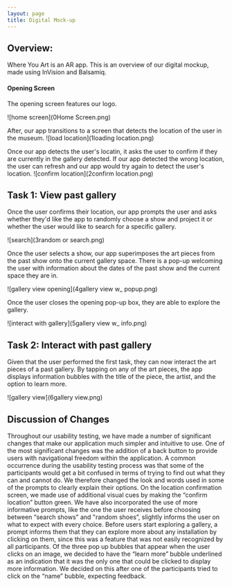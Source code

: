 ```yaml
---
layout: page
title: Digital Mock-up
---
```


## Overview: 

Where You Art is an AR app. This is an overview of our digital mockup, made using InVision and Balsamiq.

#### Opening Screen
The opening screen features our logo.

![home screen](0Home Screen.png)

After, our app transitions to a screen that detects the location of the user in the museum. 
![load location](1loading location.png)

Once our app detects the user's locatin, it asks the user to confirm if they are currently in the gallery detected. If our app detected the wrong location, the user can refresh and our app would try again to detect the user's location.
![confirm location](2confirm location.png)

## Task 1: View past gallery 

Once the user confirms their location, our app prompts the user and asks whether they'd like the app to randomly choose a show and project it or whether the user would like to search for a specific gallery.

![search](3random or search.png)

Once the user selects a show, our app superimposes the art pieces from the past show onto the current gallery space. There is a pop-up welcoming the user with information about the dates of the past show and the current space they are in.

![gallery view opening](4gallery view w_ popup.png)

Once the user closes the opening pop-up box, they are able to explore the gallery.

![interact with gallery](5gallery view w_ info.png)

## Task 2: Interact with past gallery

Given that the user performed the first task, they can now interact the art pieces of a past gallery. By tapping on any of the art pieces, the app displays information bubbles with the title of the piece, the artist, and the option to learn more.

![gallery view](6gallery view.png)

## Discussion of Changes
Throughout our usability testing, we have made a number of significant changes that make our application much simpler and intuitive to use. One of the most significant changes was the addition of a back button to provide users with navigational freedom within the application. A common occurrence during the  usability testing process was that some of the participants would get a bit confused in terms of trying to find out what they can and cannot do. We therefore changed the look and words used in some of the prompts to clearly explain their options. On the location confirmation screen, we made use of additional visual cues by making the “confirm location” button green. 
We have also incorporated the use of more informative prompts, like the one the user receives before choosing between “search shows” and "random shoes”, slightly informs the user on what to expect with every choice.
Before users start exploring a gallery, a prompt informs them that they can explore more about any installation by clicking on them, since this was a feature that was not easily recognized by all participants. 
Of the three pop up bubbles that appear when the user clicks on an image, we decided to have the “learn more” bubble underlined as an indication that it was the only one that could be clicked to display more information. We decided on this after one of the participants tried to click on the “name” bubble, expecting feedback.
